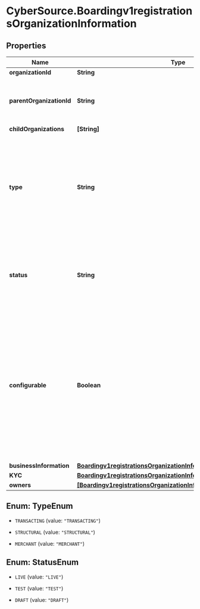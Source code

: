 # CyberSource.Boardingv1registrationsOrganizationInformation

## Properties
Name | Type | Description | Notes
------------ | ------------- | ------------- | -------------
**organizationId** | **String** |  | [optional] 
**parentOrganizationId** | **String** | This field is required for Organization Types: MERCHANT, TRANSACTING  | [optional] 
**childOrganizations** | **[String]** |  | [optional] 
**type** | **String** | Determines the type of organization in the hirarchy that this registration will use to onboard this Organization Possible Values:   - 'TRANSACTING'   - 'STRUCTURAL'   - 'MERCHANT'  | [optional] 
**status** | **String** | Determines the status that the organization will be after being onboarded Possible Values:             - 'LIVE'             - 'TEST'             - 'DRAFT'  | [optional] 
**configurable** | **Boolean** | This denotes the one organization, with exception to the TRANSACTING types, that is allowed to be used for configuration purposes against products.  Eventually this field will be deprecated and all organizations will be allowed for product configuration. | [optional] [default to false]
**businessInformation** | [**Boardingv1registrationsOrganizationInformationBusinessInformation**](Boardingv1registrationsOrganizationInformationBusinessInformation.md) |  | 
**KYC** | [**Boardingv1registrationsOrganizationInformationKYC**](Boardingv1registrationsOrganizationInformationKYC.md) |  | [optional] 
**owners** | [**[Boardingv1registrationsOrganizationInformationOwners]**](Boardingv1registrationsOrganizationInformationOwners.md) |  | [optional] 


<a name="TypeEnum"></a>
## Enum: TypeEnum


* `TRANSACTING` (value: `"TRANSACTING"`)

* `STRUCTURAL` (value: `"STRUCTURAL"`)

* `MERCHANT` (value: `"MERCHANT"`)




<a name="StatusEnum"></a>
## Enum: StatusEnum


* `LIVE` (value: `"LIVE"`)

* `TEST` (value: `"TEST"`)

* `DRAFT` (value: `"DRAFT"`)




